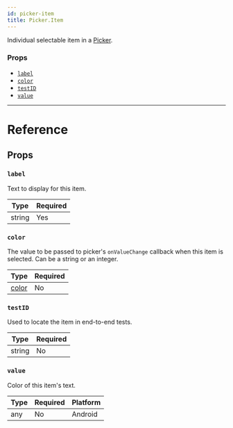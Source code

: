 ```yaml
---
id: picker-item
title: Picker.Item
---
```


Individual selectable item in a [Picker](picker.md).

### Props

- [`label`](picker-item.md#label)
- [`color`](picker-item.md#color)
- [`testID`](picker-item.md#testid)
- [`value`](picker-item.md#value)

---

# Reference

## Props

### `label`

Text to display for this item.

| Type | Required |
| - | - |
| string | Yes |

### `color`

The value to be passed to picker's `onValueChange` callback when this item is selected. Can be a string or an integer.

| Type | Required |
| - | - |
| [color](colors.md) | No |

### `testID`

Used to locate the item in end-to-end tests.

| Type | Required |
| - | - |
| string | No |

### `value`

Color of this item's text.

| Type | Required | Platform |
| - | - | - |
| any | No | Android |

